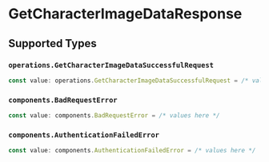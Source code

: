 # GetCharacterImageDataResponse


## Supported Types

### `operations.GetCharacterImageDataSuccessfulRequest`

```typescript
const value: operations.GetCharacterImageDataSuccessfulRequest = /* values here */
```

### `components.BadRequestError`

```typescript
const value: components.BadRequestError = /* values here */
```

### `components.AuthenticationFailedError`

```typescript
const value: components.AuthenticationFailedError = /* values here */
```

